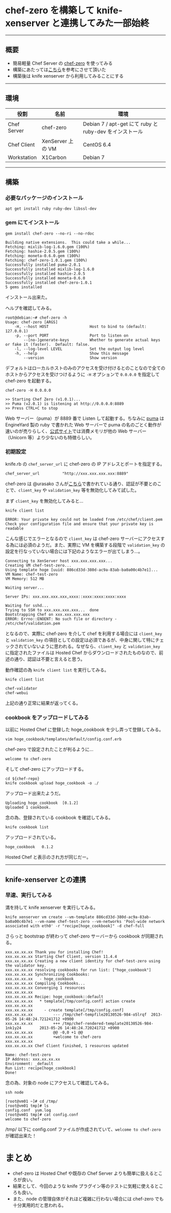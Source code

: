# chef-zero を構築して knife-xenserver と連携してみた一部始終

***

## 概要

 * 簡易軽量 Chef Server の [chef-zero](https://github.com/jkeiser/chef-zero) を使ってみる
 * 構築にあたっては[こちら](http://www.creationline.com/lab/2749)を参考にさせて頂いた
 * 構築後は knife xenserver から利用してみることにする

***

## 環境

| 役割 | 名前 | 環境 |
|----- |------|-----|
| Chef Server | chef-zero | Debian 7 / apt-get にて ruby と ruby-dev をインストール |
| Chef Client | XenServer 上の VM | CentOS 6.4 |
| Workstation | X1Carbon | Debian 7 |

***

## 構築

### 必要なパッケージのインストール

```
apt get install ruby ruby-dev libssl-dev
```

### gem にてインストール

```
gem install chef-zero --no-ri --no-rdoc
```

```
Building native extensions.  This could take a while...
Fetching: mixlib-log-1.6.0.gem (100%)
Fetching: hashie-2.0.5.gem (100%)
Fetching: moneta-0.6.0.gem (100%)
Fetching: chef-zero-1.0.1.gem (100%)
Successfully installed puma-2.0.1
Successfully installed mixlib-log-1.6.0
Successfully installed hashie-2.0.5
Successfully installed moneta-0.6.0
Successfully installed chef-zero-1.0.1
5 gems installed
```
インストール出来た。

ヘルプを確認してみる。

```
root@debian:~# chef-zero -h
Usage: chef-zero [ARGS]
    -H, --host HOST                  Host to bind to (default: 127.0.0.1)
    -p, --port PORT                  Port to listen on
        --[no-]generate-keys         Whether to generate actual keys or fake it (faster).  Default: false.
    -l, --log-level LEVEL            Set the output log level
    -h, --help                       Show this message
        --version                    Show version
```

デフォルトはローカルホストのみのアクセスを受け付けるとのことなので全てのホストからアクセスを受けつけるように `-H` オプションで `0.0.0.0` を指定して chef-zero を起動する。

```
chef-zero -H 0.0.0.0
```

```
>> Starting Chef Zero (v1.0.1)...
>> Puma (v2.0.1) is listening at http://0.0.0.0:8889
>> Press CTRL+C to stop
```

Web サーバー（puma）が 8889 番で Listen して起動する。ちなみに [puma](https://github.com/puma/puma) は EngineYard 製の ruby で書かれた Web サーバーで puma の名のごとく動作が速いのが売りらしく、[公式サイト](http://puma.io/)では消費メモリが他の Web サーバー（Unicorn 等）より少ないのも特徴らしい。 

### 初期設定

knife.rb の `chef_server_url` に chef-zero の IP アドレスとポートを指定する。

```
chef_server_url          "http://xxx.xxx.xxx.xxx:8889"
```

chef-zero は @urasako さんが[こちら](http://slid.es/urasoko/chef-zero)で書かれている通り、認証が不要とのことで、`client_key` や `validation_key` 等を無効化してみて試した。

まず `client_key` を無効化してみると...

```
knife client list
```

```
ERROR: Your private key could not be loaded from /etc/chef/client.pem
Check your configuration file and ensure that your private key is readable
```

こんな感じでエラーとなるので `client_key` は chef-zero サーバーにアクセスする為には必須のようだ。また、実際に VM を構築する段階で `validation_key` の設定を行なっていない場合には下記のようなエラーが出てしまう...。

```
Connecting to XenServer host xxx.xxx.xxx.xxx...
Creating VM chef-test-zero...
Using template hoge [uuid: 886cd33d-380d-ac9a-83ab-ba0a00c4b7e1]...
VM Name: chef-test-zero
VM Memory: 512 MB

Waiting server... 

Server IPs: xxx.xxx.xxx.xxx,xxxx::xxxx:xxxx:xxxx:xxxx

Waiting for sshd... 
Trying to SSH to xxx.xxx.xxx.xxx...  done
Bootstrapping Chef on xxx.xxx.xxx.xxx
ERROR: Errno::ENOENT: No such file or directory - /etc/chef/validation.pem
```

となるので、実際に chef-zero を介して chef を利用する場合には `client_key` と `validation_key` の項目としての設定は必須であるが、中身に関して特にチェックされていないように思われる。なぜなら、`client_key` と `validation_key` に指定されたファイルは Hosted Chef からダウンロードされたものなので、前述の通り、認証は不要と言えると思う。

動作確認の為 `knife client list` を実行してみる。

```
knife client list
```

```
chef-validator
chef-webui
```

上記の通り正常に結果が返ってくる。

### cookbook をアップロードしてみる

以前に Hosted Chef に登録した hoge_cookbook を少し弄って登録してみる。

```
vim hoge_cookbook/templates/default/config.conf.erb
```

chef-zero で設定されたことが判るように...

```
welcome to chef-zero
```

そして chef-zero にアップロードする。

```
cd ${chef-repo}
knife cookbook upload hoge_cookbook -o ./
```

アップロード出来たようだ。

```
Uploading hoge_cookbook  [0.1.2]
Uploaded 1 cookbook.
```

念の為、登録されている cookbook を確認してみる。

```
knife cookbook list
```

アップロードされている。

```
hoge_cookbook   0.1.2
```

Hosted Chef と表示のされ方が同じだー。

***

## knife-xenserver との連携 

### 早速、実行してみる

満を持して knife xenserver を実行してみる。

```
knife xenserver vm create --vm-template 886cd33d-380d-ac9a-83ab-ba0a00c4b7e1 --vm-name chef-test-zero --vm-networks 'Pool-wide network associated with eth0' -r "recipe[hoge_cookbook]" -d chef-full
```

さらっと bootstrap が終わって chef-zero サーバーから cookbook が同期される。

```
xxx.xx.xx.xx Thank you for installing Chef!
xxx.xx.xx.xx Starting Chef Client, version 11.4.4
xxx.xx.xx.xx Creating a new client identity for chef-test-zero using the validator key.
xxx.xx.xx.xx resolving cookbooks for run list: ["hoge_cookbook"]
xxx.xx.xx.xx Synchronizing Cookbooks:
xxx.xx.xx.xx   - hoge_cookbook
xxx.xx.xx.xx Compiling Cookbooks...
xxx.xx.xx.xx Converging 1 resources
xxx.xx.xx.xx 
xxx.xx.xx.xx Recipe: hoge_cookbook::default
xxx.xx.xx.xx   * template[/tmp/config.conf] action create
xxx.xx.xx.xx 
xxx.xx.xx.xx     - create template[/tmp/config.conf]
xxx.xx.xx.xx         --- /tmp/chef-tempfile20130526-984-o5lrqf  2013-05-26 14:48:24.721241712 +0900
xxx.xx.xx.xx         +++ /tmp/chef-rendered-template20130526-984-1nk1y24        2013-05-26 14:48:24.720241712 +0900
xxx.xx.xx.xx         @@ -0,0 +1 @@
xxx.xx.xx.xx         +welcome to chef-zero
xxx.xx.xx.xx 
xxx.xx.xx.xx Chef Client finished, 1 resources updated

Name: chef-test-zero
IP Address: xxx.xx.xx.xx
Environment: _default
Run List: recipe[hoge_cookbook]
Done!
```

念の為、対象の node にアクセスして確認してみる。

```
ssh node
```
```
[root@vm01 ~]# cd /tmp/
[root@vm01 tmp]# ls
config.conf  yum.log
[root@vm01 tmp]# cat config.conf 
welcome to chef-zero
```

/tmp/ 以下に config.conf ファイルが作成されていて、`welcome to chef-zero` が確認出来た！

# まとめ

 * chef-zero は Hosted Chef や既存の Chef Server よりも簡単に扱えるところが良い。
 * 結果として、今回のような knife プラグイン等のテストに気軽に使えるところも良い。
 * また、node の管理自体がそれほど複雑に行わない場合には chef-zero でも十分実用的だと思われる。